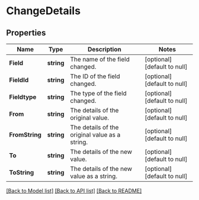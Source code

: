 # ChangeDetails

## Properties
Name | Type | Description | Notes
------------ | ------------- | ------------- | -------------
**Field** | **string** | The name of the field changed. | [optional] [default to null]
**FieldId** | **string** | The ID of the field changed. | [optional] [default to null]
**Fieldtype** | **string** | The type of the field changed. | [optional] [default to null]
**From** | **string** | The details of the original value. | [optional] [default to null]
**FromString** | **string** | The details of the original value as a string. | [optional] [default to null]
**To** | **string** | The details of the new value. | [optional] [default to null]
**ToString** | **string** | The details of the new value as a string. | [optional] [default to null]

[[Back to Model list]](../README.md#documentation-for-models) [[Back to API list]](../README.md#documentation-for-api-endpoints) [[Back to README]](../README.md)

